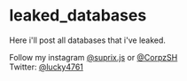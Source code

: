 # leaked_databases
Here i'll post all databases that i've leaked.


Follow my instagram <a href="https://instagram.com/suprix.js">@suprix.js</a> or <a href="https://instagram.com/corpzsh">@CorpzSH</a><br>
Twitter: <a href="https://twitter.com/lucky4761">@lucky4761</a>
